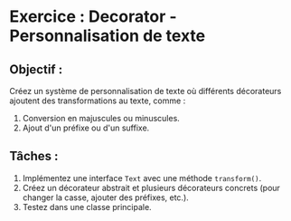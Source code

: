 # Exercice : Decorator - Personnalisation de texte

## Objectif :
Créez un système de personnalisation de texte où différents décorateurs ajoutent des transformations au texte, comme :
1. Conversion en majuscules ou minuscules.
2. Ajout d'un préfixe ou d'un suffixe.

## Tâches :
1. Implémentez une interface `Text` avec une méthode `transform()`.
2. Créez un décorateur abstrait et plusieurs décorateurs concrets (pour changer la casse, ajouter des préfixes, etc.).
3. Testez dans une classe principale.
